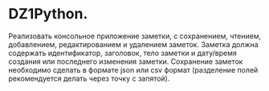 # DZ1Python.
Реализовать консольное приложение заметки, с сохранением, чтением,
добавлением, редактированием и удалением заметок. Заметка должна
содержать идентификатор, заголовок, тело заметки и дату/время создания или
последнего изменения заметки. Сохранение заметок необходимо сделать в
формате json или csv формат (разделение полей рекомендуется делать через
точку с запятой).
